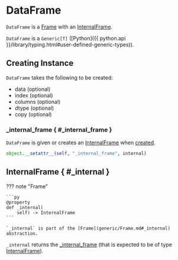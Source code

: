 # DataFrame

`DataFrame` is a [Frame](generic/Frame.md) with an [InternalFrame](InternalFrame.md).

`DataFrame` is a `Generic[T]` ([Python]({{ python.api }}/library/typing.html#user-defined-generic-types)).

## Creating Instance

`DataFrame` takes the following to be created:

* <span id="data"> data (optional)
* <span id="index"> index (optional)
* <span id="columns"> columns (optional)
* <span id="dtype"> dtype (optional)
* <span id="copy"> copy (optional)

### _internal_frame { #_internal_frame }

`DataFrame` is given or creates an [InternalFrame](InternalFrame.md) when [created](#creating-instance).

```py
object.__setattr__(self, "_internal_frame", internal)
```

## InternalFrame { #_internal }

??? note "Frame"

    ```py
    @property
    def _internal(
        self) -> InternalFrame
    ```

    `_internal` is part of the [Frame](generic/Frame.md#_internal) abstraction.

`_internal` returns the [_internal_frame](#_internal_frame) (that is expected to be of type [InternalFrame](InternalFrame.md)).
